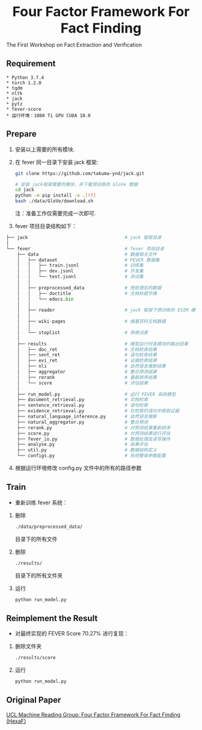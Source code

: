 <div align=center>
    <div style="font-size:36px">
        <b>Four Factor Framework For Fact Finding</b>
    </div>
</div>

The First Workshop on Fact Extraction and Verification


## Requirement
    * Python 3.7.4
    * torch 1.2.0
    * tqdm
    * nltk
    * jack
    * pytz
    * fever-score
    * 运行环境：1080 Ti GPU CUDA 10.0


## Prepare

1. 安装以上需要的所有模块.

2.  在 fever 同一目录下安装 jack 框架: 
    ```bash
    git clone https://github.com/takuma-ynd/jack.git

    # 安装 jack框架需要的模块，并下载预训练的 GloVe 数据
    cd jack
    python -m pip install -e .[tf]
    bash ./data/GloVe/download.sh
    ```
    注：准备工作仅需要完成一次即可. 

3. fever 项目目录结构如下：

```python
├── jack                                    # jack 框架目录
│
└── fever                                   # fever 项目目录
    ├── data                                # 数据相关文件
    │   ├── dataset                         # FEVER 数据集
    │   │   ├── train.jsonl                 # 训练集
    │   │   ├── dev.jsonl                   # 开发集
    │   │   └── test.jsonl                  # 测试集
    │   │
    │   ├── preprocessed_data               # 预处理后的数据
    │   │   ├── doctitle                    # 文档标题字典
    │   │   └── edocs.bin
    │   │
    │   ├── reader                          # jack 框架下预训练的 ESIM 模型
    │   │
    │   ├── wiki-pages                      # 维基百科文档数据
    │   │
    │   └── stoplist                        # 停用词表
    │
    ├── results                             # 模型运行时各模块的输出结果
    │   ├── doc_ret                         # 文档检索结果
    │   ├── sent_ret                        # 语句检索结果
    │   ├── evi_ret                         # 证据检索结果
    │   ├── nli                             # 自然语言推断结果
    │   ├── aggregator                      # 整合预测结果
    │   ├── rerank                          # 重新排序结果
    │   └── score                           # 评估结果
    │
    ├── run_model.py                        # 运行 FEVER 系统模型
    ├── document_retrieval.py               # 文档检索
    ├── sentence_retrieval.py               # 语句检索
    ├── evidence_retrieval.py               # 在检索的语句中提取证据
    ├── natural_language_inference.py       # 自然语言推断
    ├── natural_aggregator.py               # 整合预测
    ├── rerank.py                           # 对预测结果重新排序
    ├── score.py                            # 对预测结果进行评估
    ├── fever_io.py                         # 数据处理及读写操作
    ├── analyse.py                          # 结果评估
    ├── util.py                             # 数据结构定义
    └── configs.py                          # 系统整体参数配置
```

4. 根据运行环境修改 config.py 文件中的所有的路径参数


## Train

* 重新训练 fever 系统：

1. 删除 
    ```bash
    ./data/preprocessed_data/
    ```
    目录下的所有文件

2. 删除
    ```bash
    ./results/
    ```
    目录下的所有文件夹

3. 运行
    ```bash
    python run_model.py
    ```


## Reimplement the Result

* 对最终实现的 FEVER Score 70.27% 进行复现：

1. 删除文件夹
    ```bash
    ./results/score
    ```

2. 运行
    ```bash
    python run_model.py
    ```

## Original Paper
[UCL Machine Reading Group:
Four Factor Framework For Fact Finding (HexaF)](http://aclweb.org/anthology/W18-5515)
